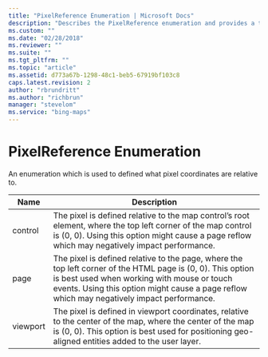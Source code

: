 ```yaml
---
title: "PixelReference Enumeration | Microsoft Docs"
description: "Describes the PixelReference enumeration and provides a table that outlines the description for the control, page, and viewport enumerations."
ms.custom: ""
ms.date: "02/28/2018"
ms.reviewer: ""
ms.suite: ""
ms.tgt_pltfrm: ""
ms.topic: "article"
ms.assetid: d773a67b-1298-48c1-beb5-67919bf103c8
caps.latest.revision: 2
author: "rbrundritt"
ms.author: "richbrun"
manager: "stevelom"
ms.service: "bing-maps"
---
```

# PixelReference Enumeration
An enumeration which is used to defined what pixel coordinates are relative to.

Name       | Description
---------- | -------------------------
control    | The pixel is defined relative to the map control’s root element, where the top left corner of the map control is (0, 0). Using this option might cause a page reflow which may negatively impact performance.
page       | The pixel is defined relative to the page, where the top left corner of the HTML page is (0, 0). This option is best used when working with mouse or touch events. Using this option might cause a page reflow which may negatively impact performance.
viewport   | The pixel is defined in viewport coordinates, relative to the center of the map, where the center of the map is (0, 0). This option is best used for positioning geo-aligned entities added to the user layer.
